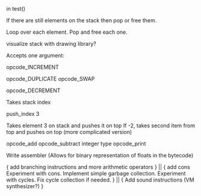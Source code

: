 in test()

If there are still elements on the stack then pop or free them.

Loop over each element.
Pop and free each one.

visualize stack with drawing library?

Accepts one argument:

opcode_INCREMENT

opcode_DUPLICATE
opcode_SWAP

opcode_DECREMENT

Takes stack index

push_index 3

Takes element 3 on stack and pushes it on top
If -2, takes second item from top and pushes on top (more complicated version)

opcode_add
opcode_subtract
integer type
opcode_print

Write assembler (Allows for binary representation of floats in the bytecode)

{
  add branching instructions and more arithmetic operators
} || {
  add cons
  Experiment with cons.
  Implement simple garbage collection.
  Experiment with cycles.
  Fix cycle collection if needed.
} || {
  Add sound instructions (VM synthesizer?)
}
